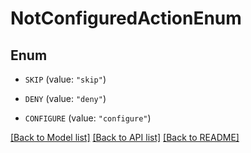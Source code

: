 # NotConfiguredActionEnum

## Enum


* `SKIP` (value: `"skip"`)

* `DENY` (value: `"deny"`)

* `CONFIGURE` (value: `"configure"`)


[[Back to Model list]](../README.md#documentation-for-models) [[Back to API list]](../README.md#documentation-for-api-endpoints) [[Back to README]](../README.md)


